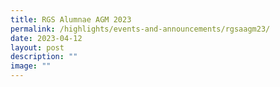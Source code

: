 ```yaml
---
title: RGS Alumnae AGM 2023
permalink: /highlights/events-and-announcements/rgsaagm23/
date: 2023-04-12
layout: post
description: ""
image: ""
---
```

